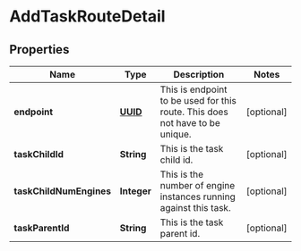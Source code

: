 

# AddTaskRouteDetail

## Properties

Name | Type | Description | Notes
------------ | ------------- | ------------- | -------------
**endpoint** | [**UUID**](UUID.md) | This is endpoint to be used for this route.  This does not have to be unique. |  [optional]
**taskChildId** | **String** | This is the task child id. |  [optional]
**taskChildNumEngines** | **Integer** | This is the number of engine instances running against this task. |  [optional]
**taskParentId** | **String** | This is the task parent id. |  [optional]




